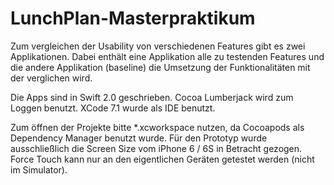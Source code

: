 # LunchPlan-Masterpraktikum

Zum vergleichen der Usability von verschiedenen Features gibt es zwei Applikationen. Dabei enthält eine Applikation alle zu testenden Features und die andere Applikation (baseline) die Umsetzung der Funktionalitäten mit der verglichen wird.

Die Apps sind in Swift 2.0 geschrieben. Cocoa Lumberjack wird zum Loggen benutzt. XCode 7.1 wurde als IDE benutzt.

Zum öffnen der Projekte bitte *.xcworkspace nutzen, da Cocoapods als Dependency Manager benutzt wurde. Für den Prototyp wurde ausschließlich die Screen Size vom iPhone 6 / 6S in Betracht gezogen. Force Touch kann nur an den eigentlichen Geräten getestet werden (nicht im Simulator).
